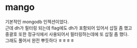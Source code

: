 # mango
기본적인 mongodb 인젝션이었다.  
근데 dh가 필터링 되는데 flag에도 dh가 포함되어 있어서 삽질 좀 했고  
중괄호 또한 정규식에서 사용되어서 필터링하는데에 또 삽질 좀 했다.  
그래도 풀어서 완전 뿌듯하다 ㅎㅎㅎㅎ